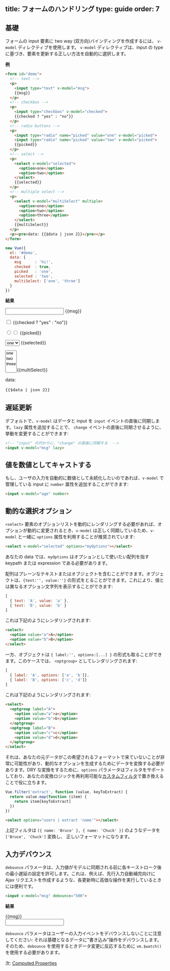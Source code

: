 title: フォームのハンドリング
type: guide
order: 7
---

## 基礎

フォームの input 要素に two way (双方向)バインディングを作成するには、 `v-model` ディレクティブを使用します。 `v-model` ディレクティブは、input の type に基づき、要素を更新する正しい方法を自動的に選択します。

**例**

``` html
<form id="demo">
  <!-- text -->
  <p>
    <input type="text" v-model="msg">
    {{msg}}
  </p>
  <!-- checkbox -->
  <p>
    <input type="checkbox" v-model="checked">
    {{checked ? "yes" : "no"}}
  </p>
  <!-- radio buttons -->
  <p>
    <input type="radio" name="picked" value="one" v-model="picked">
    <input type="radio" name="picked" value="two" v-model="picked">
    {{picked}}
  </p>
  <!-- select -->
  <p>
    <select v-model="selected">
      <option>one</option>
      <option>two</option>
    </select>
    {{selected}}
  </p>
  <!-- multiple select -->
  <p>
    <select v-model="multiSelect" multiple>
      <option>one</option>
      <option>two</option>
      <option>three</option>
    </select>
    {{multiSelect}}
  </p>
  <p><pre>data: {{$data | json 2}}</pre></p>
</form>
```

``` js
new Vue({
  el: '#demo',
  data: {
    msg      : 'hi!',
    checked  : true,
    picked   : 'one',
    selected : 'two',
    multiSelect: ['one', 'three']
  }
})
```

**結果**

<form id="demo"><p><input type="text" v-model="msg"> {&#123;msg&#125;}</p><p><input type="checkbox" v-model="checked"> {&#123;checked ? &quot;yes&quot; : &quot;no&quot;&#125;}</p><p><input type="radio" v-model="picked" name="picked" value="one"><input type="radio" v-model="picked" name="picked" value="two"> {&#123;picked&#125;}</p><p><select v-model="selected"><option>one</option><option>two</option></select> {&#123;selected&#125;}</p><p><select v-model="multiSelect" multiple><option>one</option><option>two</option><option>three</option></select>{&#123;multiSelect&#125;}</p><p>data:<pre style="font-size:13px;background:transparent;line-height:1.5em">{&#123;$data | json 2&#125;}</pre></p></form>
<script>
new Vue({
  el: '#demo',
  data: {
    msg      : 'hi!',
    checked  : true,
    picked   : 'one',
    selected : 'two',
    multiSelect: ['one', 'three']
  }
})
</script>

## 遅延更新

デフォルトで、`v-model` はデータと input を `input` イベントの直後に同期します。`lazy` 属性を追加することで、 `change` イベントの直後に同期させるように、挙動を変更することができます:

``` html
<!-- "input" の代わりに、"change" の直後に同期する  -->
<input v-model="msg" lazy>
```

## 値を数値としてキャストする

もし、ユーザの入力を自動的に数値として永続化したいのであれば、`v-model` で管理している input に `number` 属性を追加することができます:

``` html
<input v-model="age" number>
```

## 動的な選択オプション

`<select>` 要素のオプションリストを動的にレンダリングする必要があれば、オプションが動的に変更されるとき、`v-model` は正しく同期しているため、`v-model`  と一緒に `options` 属性を利用することが推奨されています:

``` html
<select v-model="selected" options="myOptions"></select>
```

あなたの data では、`myOptions` はオプションとして使いたい配列を指す keypath または expression である必要があります。

配列はプレーンなテキストまたはオブジェクトを含むことができます。オブジェクトは、`{text:'', value:''}` の形式をとることができます。これにより、値とは異なるオプション文字列を表示することができます:

``` js
[
  { text: 'A', value: 'a' },
  { text: 'B', value: 'b' }
]
```

これは下記のようにレンダリングされます:

``` html
<select>
  <option value="a">A</option>
  <option value="b">B</option>
</select>
```

一方、オブジェクトは `{ label:'', options:[...] }` の形式も取ることができます。このケースでは、 `<optgroup>` としてレンダリングされます:

``` js
[
  { label: 'A', options: ['a', 'b']},
  { label: 'B', options: ['c', 'd']}
]
```

これは下記のようにレンダリングされます:

``` html
<select>
  <optgroup label="A">
    <option value="a">a</option>
    <option value="b">b</option>
  </optgroup>
  <optgroup label="B">
    <option value="c">c</option>
    <option value="d">d</option>
  </optgroup>
</select>
```

それは、あなたの元データがこの希望されるフォーマットで来ていないことが非常に可能性があり、動的なオプションを生成するためにデータを変換する必要があります。DRY な変換をするために、`options` パラメータはフィルタをサポートしており、あなたの変換ロジックを再利用可能な[カスタムフィルタ](/guide/custom-filter.html)で置き換えることで役に立ちます。

``` js
Vue.filter('extract', function (value, keyToExtract) {
  return value.map(function (item) {
    return item[keyToExtract]
  })
})
```

``` html
<select options="users | extract 'name'"></select>
```

上記フィルタは `[{ name: 'Bruce' }, { name: 'Chuck' }]` のようなデータを `['Bruce', 'Chuck']` 変換し、 正しいフォーマットになります。

## 入力デバウンス

`debounce` パラメータは、入力値がモデルに同期される前に各キーストローク後の最小遅延の設定を許可します。これは、例えば、先行入力自動補完向けに Ajax リクエストを作成するような、各更新時に高価な操作を実行しているときには便利です。

``` html
<input v-model="msg" debounce="500">
```

**結果**

<div id="debounce-demo" class="demo">{&#123;msg&#125;}<br><input v-model="msg" debounce="500"></div>
<script>
new Vue({
  el:'#debounce-demo',
  data: { msg: 'edit me' }
})
</script>

`debounce` パラメータはユーザーの入力イベントをデバウンスしないことに注意してください: それは基礎となるデータに"書き込み"操作をデバウンスします。そのため、`debounce` を使用するときデータ変更に反応するために `vm.$watch()` を使用する必要があります。

次: [Computed Properties](/guide/computed.html)
